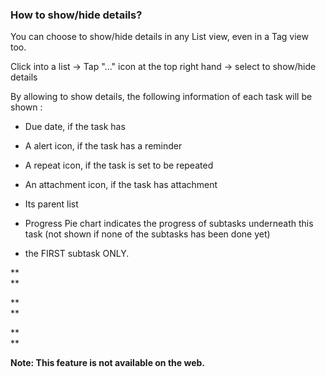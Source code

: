 ### How to show/hide details?

You can choose to show/hide details in any List view, even in a Tag view too.

Click into a list -&gt; Tap "..." icon at the top right hand -&gt; select to show/hide details

By allowing to show details, the following information of each task will be shown :

* Due date, if the task has

* A alert icon, if the task has a reminder

* A repeat icon, if the task is set to be repeated

* An attachment icon, if the task has attachment

* Its parent list

* Progress Pie chart indicates the progress of subtasks underneath this task \(not shown if none of the subtasks has been done yet\)

* the FIRST subtask ONLY.

**    
**

**    
**

**    
**

**Note: This feature is not available on the web.**

